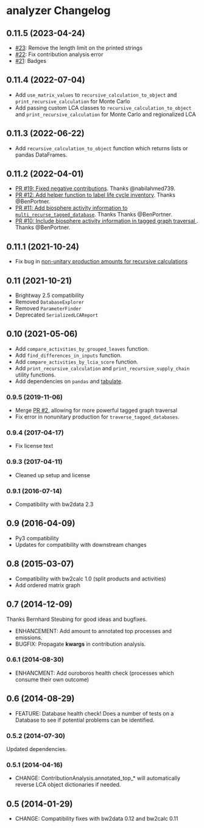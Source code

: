 # analyzer Changelog

## 0.11.5 (2023-04-24)

* [#23](https://github.com/brightway-lca/brightway2-analyzer/pull/23): Remove the length limit on the printed strings
* [#22](https://github.com/brightway-lca/brightway2-analyzer/pull/22): Fix contribution analysis error
* [#21](https://github.com/brightway-lca/brightway2-analyzer/pull/21): Badges

## 0.11.4 (2022-07-04)

* Add `use_matrix_values` to `recursive_calculation_to_object` and `print_recursive_calculation` for Monte Carlo
* Add passing custom LCA classes to `recursive_calculation_to_object` and `print_recursive_calculation` for Monte Carlo and regionalized LCA

## 0.11.3 (2022-06-22)

* Add `recursive_calculation_to_object` function which returns lists or pandas DataFrames.

## 0.11.2 (2022-04-01)

* [PR #19: Fixed negative contributions](https://github.com/brightway-lca/brightway2-analyzer/pull/19). Thanks @nabilahmed739.
* [PR #12: Add helper function to label life cycle inventory](https://github.com/brightway-lca/brightway2-analyzer/pull/12). Thanks @BenPortner.
* [PR #11: Add biosphere activity information to `multi_recurse_tagged_database`](https://github.com/brightway-lca/brightway2-analyzer/pull/11). Thanks Thanks @BenPortner.
* [PR #10: Include biosphere activity information in tagged graph traversal ](https://github.com/brightway-lca/brightway2-analyzer/pull/10). Thanks @BenPortner.

## 0.11.1 (2021-10-24)

* Fix bug in [non-unitary production amounts for recursive calculations](https://github.com/brightway-lca/from-the-ground-up/issues/1)

## 0.11 (2021-10-21)

* Brightway 2.5 compatibility
* Removed `DatabaseExplorer`
* Removed `ParameterFinder`
* Deprecated `SerializedLCAReport`

## 0.10 (2021-05-06)

* Add `compare_activities_by_grouped_leaves` function.
* Add `find_differences_in_inputs` function.
* Add `compare_activities_by_lcia_score` function.
* Add `print_recursive_calculation` and `print_recursive_supply_chain` utility functions.
* Add dependencies on `pandas` and [tabulate](https://pypi.org/project/tabulate/).

### 0.9.5 (2019-11-06)

* Merge [PR #2](https://bitbucket.org/cmutel/brightway2-analyzer/pull-requests/2/multiple-methods-secondary-tags-and/commits), allowing for more powerful tagged graph traversal
* Fix error in nonunitary production for ``traverse_tagged_databases``.

### 0.9.4 (2017-04-17)

* Fix license text

### 0.9.3 (2017-04-11)

* Cleaned up setup and license

### 0.9.1 (2016-07-14)

* Compatibility with bw2data 2.3

## 0.9 (2016-04-09)

* Py3 compatibility
* Updates for compatibility with downstream changes

## 0.8 (2015-03-07)

* Compatibility with bw2calc 1.0 (split products and activities)
* Add ordered matrix graph

## 0.7 (2014-12-09)

Thanks Bernhard Steubing for good ideas and bugfixes.

* ENHANCEMENT: Add amount to annotated top processes and emissions.
* BUGFIX: Propagate **kwargs** in contribution analysis.

### 0.6.1 (2014-08-30)

* ENHANCMENT: Add ouroboros health check (processes which consume their own outcome)

## 0.6 (2014-08-29)

* FEATURE: Database health check! Does a number of tests on a Database to see if potential problems can be identified.

### 0.5.2 (2014-07-30)

Updated dependencies.

### 0.5.1 (2014-04-16)

* CHANGE: ContributionAnalysis.annotated_top_* will automatically reverse LCA object dictionaries if needed.

## 0.5 (2014-01-29)

* CHANGE: Compatibility fixes with bw2data 0.12 and bw2calc 0.11
